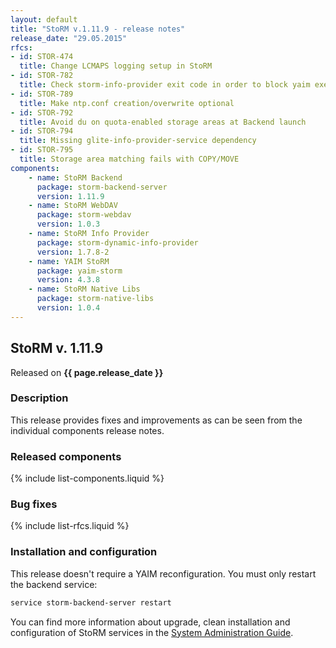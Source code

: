```yaml
---
layout: default
title: "StoRM v.1.11.9 - release notes"
release_date: "29.05.2015"
rfcs:
- id: STOR-474
  title: Change LCMAPS logging setup in StoRM
- id: STOR-782
  title: Check storm-info-provider exit code in order to block yaim execution in case of error
- id: STOR-789
  title: Make ntp.conf creation/overwrite optional
- id: STOR-792
  title: Avoid du on quota-enabled storage areas at Backend launch
- id: STOR-794
  title: Missing glite-info-provider-service dependency
- id: STOR-795
  title: Storage area matching fails with COPY/MOVE
components:
    - name: StoRM Backend
      package: storm-backend-server
      version: 1.11.9
    - name: StoRM WebDAV
      package: storm-webdav
      version: 1.0.3
    - name: StoRM Info Provider
      package: storm-dynamic-info-provider
      version: 1.7.8-2
    - name: YAIM StoRM
      package: yaim-storm
      version: 4.3.8
    - name: StoRM Native Libs
      package: storm-native-libs
      version: 1.0.4
---
```


## StoRM v. 1.11.9

Released on **{{ page.release_date }}**

### Description

This release provides fixes and improvements as can be seen from the
individual components release notes.

### Released components

{% include list-components.liquid %}

### Bug fixes

{% include list-rfcs.liquid %}

### Installation and configuration

This release doesn't require a YAIM reconfiguration. You must only restart the backend service:

```bash
service storm-backend-server restart
```

You can find more information about upgrade, clean installation and configuration of
StoRM services in the [System Administration Guide][storm-sysadmin-guide].

[storm-documentation]: {{site.baseurl}}/documentation.html
[storm-sysadmin-guide]: {{site.baseurl}}/documentation/sysadmin-guide/1.11.9
